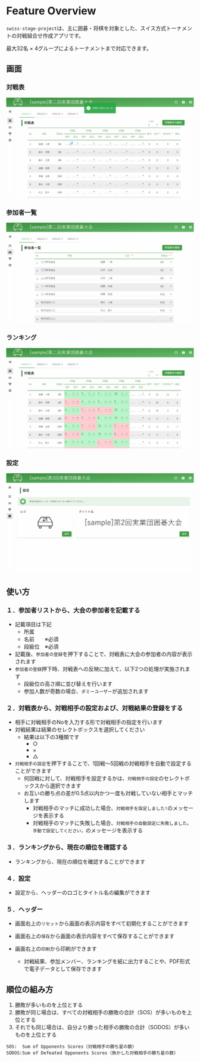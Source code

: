 # Feature Overview

`swiss-stage-project`は、主に囲碁・将棋を対象とした、スイス方式トーナメントの対戦組合せ作成アプリです。

最大32名 × 4グループによるトーナメントまで対応できます。

## 画面

### 対戦表

![対戦表](./public/assets/match.gif)

### 参加者一覧

![参加者一覧](./public/assets/list.gif)

### ランキング

![ランキング](./public/assets/ranking.gif)

### 設定

![設定](./public/assets/conf.gif)

## 使い方

### １．参加者リストから、大会の参加者を記載する

- 記載項目は下記
  - 所属
  - 名前　　※必須
  - 段級位　※必須
- 記載後、`参加者の登録`を押下することで、対戦表に大会の参加者の内容が表示されます
- `参加者の登録`押下時、対戦表への反映に加えて、以下2つの処理が実施されます
  - 段級位の高さ順に並び替えを行います
  - 参加人数が奇数の場合、`ダミーユーザー`が追加されます

### ２．対戦表から、対戦相手の設定および、対戦結果の登録をする

- 相手に対戦相手のNoを入力する形で対戦相手の指定を行います
- 対戦結果は結果のセレクトボックスを選択してください
  - 結果は以下の3種類です
    - ○
    - ×
    - △
- `対戦相手の設定`を押下することで、1回戦～5回戦の対戦相手を自動で設定することができます
  - 何回戦に対して、対戦相手を設定するかは、`対戦相手の設定`のセレクトボックスから選択できます
  - お互いの勝ち点の差が0.5点以内かつ一度も対戦していない相手とマッチします
    - 対戦相手のマッチに成功した場合、`対戦相手を設定しました!`のメッセージを表示する
    - 対戦相手のマッチに失敗した場合、`対戦相手の自動設定に失敗しました。手動で設定してください。`のメッセージを表示する

### ３．ランキングから、現在の順位を確認する

- ランキングから、現在の順位を確認することができます

### ４．設定

- 設定から、ヘッダーのロゴとタイトル名の編集ができます

### ５．ヘッダー

- 画面右上の`リセット`から画面の表示内容をすべて初期化することができます

- 画面右上の`保存`から画面の表示内容をすべて保存することができます

- 画面右上の`印刷`から印刷ができます
  - 対戦結果、参加メンバー、ランキングを紙に出力することや、PDF形式で電子データとして保存できます

## 順位の組み方

1. 勝敗が多いものを上位とする
2. 勝敗が同じ場合は、すべての対戦相手の勝敗の合計（SOS）が多いものを上位とする
3. それでも同じ場合は、自分より勝った相手の勝敗の合計（SODOS）が多いものを上位とする

```txt
SOS:  Sum of Opponents Scores（対戦相手の勝ち星の数）
SODOS:Sum of Defeated Opponents Scores（負かした対戦相手の勝ち星の数）
```

